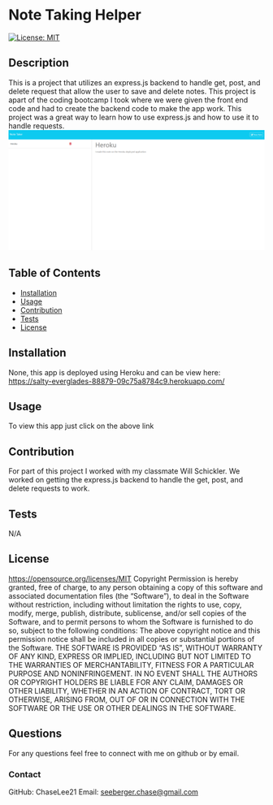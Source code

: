 # Note Taking Helper
  [![License: MIT](https://img.shields.io/badge/License-MIT-yellow.svg)](#license)
  ## Description
  This is a project that utilizes an express.js backend to handle get, post, and delete request that allow the user to save and delete notes. This project is apart of the coding bootcamp I took where we were given the front end code and had to create the backend code to make the app work. This project was a great way to learn how to use express.js and how to use it to handle requests.
    ![Screenshot of project](assets/project-screenshot.png)
  ## Table of Contents
  - [Installation](#installation)
  - [Usage](#usage)
  - [Contribution](#contribution)
  - [Tests](#tests)
  - [License](#license)
  ## Installation
  None, this app is deployed using Heroku and can be view here: https://salty-everglades-88879-09c75a8784c9.herokuapp.com/
  ## Usage
  To view this app just click on the above link
  ## Contribution
  For part of this project I worked with my classmate Will Schickler. We worked on getting the express.js backend to handle the get, post, and delete requests to work.
  ## Tests
  N/A
  ## License
  https://opensource.org/licenses/MIT
  Copyright <YEAR> <COPYRIGHT HOLDER>
      Permission is hereby granted, free of charge, to any person obtaining a copy of this software and associated documentation files (the “Software”), to deal in the Software without restriction, including without limitation the rights to use, copy, modify, merge, publish, distribute, sublicense, and/or sell copies of the Software, and to permit persons to whom the Software is furnished to do so, subject to the following conditions:
      The above copyright notice and this permission notice shall be included in all copies or substantial portions of the Software.
      THE SOFTWARE IS PROVIDED “AS IS”, WITHOUT WARRANTY OF ANY KIND, EXPRESS OR IMPLIED, INCLUDING BUT NOT LIMITED TO THE WARRANTIES OF MERCHANTABILITY, FITNESS FOR A PARTICULAR PURPOSE AND NONINFRINGEMENT. IN NO EVENT SHALL THE AUTHORS OR COPYRIGHT HOLDERS BE LIABLE FOR ANY CLAIM, DAMAGES OR OTHER LIABILITY, WHETHER IN AN ACTION OF CONTRACT, TORT OR OTHERWISE, ARISING FROM, OUT OF OR IN CONNECTION WITH THE SOFTWARE OR THE USE OR OTHER DEALINGS IN THE SOFTWARE.
  ## Questions
  For any questions feel free to connect with me on github or by email.
  ### Contact
  GitHub: ChaseLee21
  Email: seeberger.chase@gmail.com
